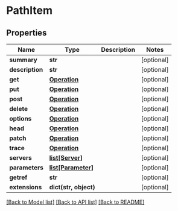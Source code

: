 # PathItem

## Properties
Name | Type | Description | Notes
------------ | ------------- | ------------- | -------------
**summary** | **str** |  | [optional] 
**description** | **str** |  | [optional] 
**get** | [**Operation**](Operation.md) |  | [optional] 
**put** | [**Operation**](Operation.md) |  | [optional] 
**post** | [**Operation**](Operation.md) |  | [optional] 
**delete** | [**Operation**](Operation.md) |  | [optional] 
**options** | [**Operation**](Operation.md) |  | [optional] 
**head** | [**Operation**](Operation.md) |  | [optional] 
**patch** | [**Operation**](Operation.md) |  | [optional] 
**trace** | [**Operation**](Operation.md) |  | [optional] 
**servers** | [**list[Server]**](Server.md) |  | [optional] 
**parameters** | [**list[Parameter]**](Parameter.md) |  | [optional] 
**getref** | **str** |  | [optional] 
**extensions** | **dict(str, object)** |  | [optional] 

[[Back to Model list]](../README.md#documentation-for-models) [[Back to API list]](../README.md#documentation-for-api-endpoints) [[Back to README]](../README.md)


